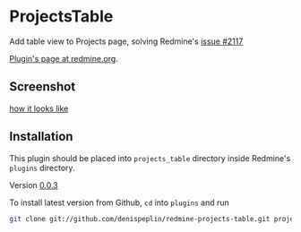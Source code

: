 # ProjectsTable

Add table view to Projects page, solving Redmine's [issue #2117](http://www.redmine.org/issues/2117)

[Plugin's page at redmine.org](http://www.redmine.org/plugins/projects_table).

## Screenshot

[how it looks like](https://raw.github.com/wiki/denispeplin/redmine-projects-table/projects_table_0.0.2_1.png)

## Installation

This plugin should be placed into `projects_table` directory inside Redmine's
`plugins` directory.

Version [0.0.3](http://www.redmine.org/attachments/download/8773/projects_table.tgz)

To install latest version from Github, `cd` into `plugins` and run

```bash
git clone git://github.com/denispeplin/redmine-projects-table.git projects_table
```
